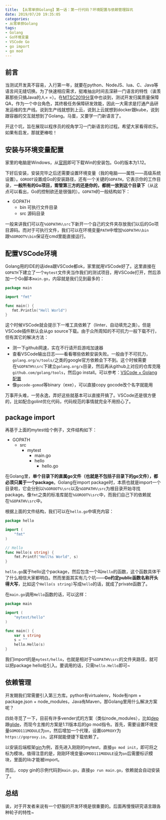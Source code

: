 ```yaml
---
title: 【从零单排Golang】第一话：第一行代码？环境配置与依赖管理踩坑
date: 2019/07/20 19:35:05
categories:
- 从零单排Golang
tags:
- Golang
- Go环境变量
- VSCode Go
- go import
- go mod
---
```


## 前言

当测试开发真不容易，入行第一年，就要在python、NodeJS、lua、C、Java等语言间无缝切换。为了快速相应需求，挺难抽出时间去深耕一门语言的特性（诶羡慕那些只搞Java的人= =）。在[MTSC2019分享](https://utmhikari.github.io/2019/07/01/testlife_mtsc2019/)中也谈到，测试开发归属质量保障QA，作为一个中台角色，其终极任务保障研发效能，因此一大需求是打通产品研发运维的生产线。说到生产线就想到上云，说到上云就想到docker跟kube，说到跟容器的交互就想到了Golang。马蛋，又要学一门新语言了。

开这个坑，旨在展现以程序员的视角学习一门新语言的过程。希望大家看得欢乐。如果有启发，那就更棒啦！

## 安装与环境变量配置

家里的电脑是Windows，从[官网](https://golang.org/)即可下载Win的安装包。Go的版本为1.12。

下好后安装，安装完毕之后还需要设置环境变量（我的电脑——属性——高级系统设置）。`GOROOT`设置成Go的安装路径，还有一个关键的`GOPATH`，它表示你的工作目录，**一般所有的Go项目，甭管第三方的还是你的，都统一放到这个目录下**（从这点可以看出，Go的控制欲还是很强的）。`GOPATH`的一般结构如下：

<!-- more -->

- GOPATH
  - bin 可执行文件目录
  - src 源码目录

一般来讲我们可以在`%GOPATH%\src`下新开一个自己的文件夹存放我们以后的Go项目源码。而对于可执行文件，我们可以在环境变量`PATH`中增加`%GOPATH%\bin`跟`%GOROOT%\bin`保证在cmd里能直接运行。

## 配置VSCode环境

Golang用的IDE的话idea跟VSCode都ok，家里就用VSCode好了。这里直接在`GOPATH`下建立了一个`mytest`文件夹当作我们的测试项目，用VSCode打开，然后添加一个Go脚本`main.go`，内容就是我们见到最多的：

```go
package main

import "fmt"

func main() {
   fmt.Println("Hell World")
}
```

这个时候VSCode就会提示下一堆工具依赖了（linter、自动填充之类）。但是VSCode插件默认会从go source下载。由于众所周知的不可抗力一般下载不行，但有其它的解决方法：

- 测一下github网速，实在不行请开启游戏加速器
- 查看VSCode输出日志——看看哪些依赖安装失败。一般由于不可抗力，`golang.org/x/tools/`之类的google官方依赖会下不到。这个时候需要在`%GOPATH%\src`下建立`golang.org/x`目录，然后再从github上对应的仓库克隆`github.com/golang/tools`，然后go install。可以参考：[VSCode + Golang配置](https://blog.csdn.net/u013295518/article/details/78766086)
- 像`gocode-gomod`等binary（exe），可以直接copy gocode改个名字就能用

万事开头难，一劳永逸，弄好这些就基本可以直接开搞了。VSCode还是很方便的，比如配合golint优化代码，代码规范的事情就完全不用担心了。

## package import

再基于上面的mytest给个例子，文件结构如下：

- GOPATH
  - src
    - mytest
      - main.go
      - hello
        - hello.go

在Golang里，**单个目录下的直属go文件（也就是不包括子目录下的go文件），都必须只属于一个package**。Golang在import package时，本质也就是import一个目录啦，它会分别以`%GOROOT%\src`以及`%GOPATH%\src`为根目录开始寻找package。像`fmt`之类的标准库就在`%GOROOT%\src`中，而我们自己下的依赖就在`%GOPATH%\src`中。

根据上面的文件结构，我们可以在`hello.go`中填充内容：

```go
package hello

import (
    "fmt"
)

// Hello
func Hello(s string) {
    fmt.Printf("Hell%s World", s)
}
```

`hello.go`属于hello这个package，然后包含一个叫`Hello`的函数，这个函数具体干了什么相信大家都明白。然而里面其实有几个坑——**Go约定public函数名称开头得大写**，比如这个`Hello(s string)`写成`hello`的话，就成了private函数了。

在`main.go`调用`Hello`函数的话，可以这样：

```go
package main

import (
    "mytest/hello"
)

func main() {
    var s string
    s = ""
    hello.Hello(s)
}
```

我们import的是`mytest/hello`，也就是相对于`%GOPATH%\src`的文件夹路径，就可以把package hello给引入。要调用的话，只需`hello.Hello`即可~

## 依赖管理

开发期我们常需要引入第三方库。python有virtualenv，Node有npm + package.json + node_modules，Java有Maven，那Golang里用什么解决方案呢？

四处寻觅了一下，目前有许多vender式的方案（类似node_modules），比如[dep](https://github.com/golang/dep)跟[glide](https://github.com/Masterminds/glide)，而现今主推的方案是1.11版本后的go mod指令。首先，需要设置环境变量`GOMOD111MODULE`为`on`，然后增加一个代理，设置`GOPROXY`为`https://goproxy.io`，这样就能便捷下载依赖了。

以安装后端框架[gin](https://github.com/gin-gonic/gin)为例，首先进入刚刚的mytest，直接`go mod init`，即可将之标为模块。值得注意的是，刚刚环境变量`GOMOD111MODULE`设为`on`后需要标识模块，里面的lib才能被import。

而后，copy gin的示例代码到`main.go`，直接`go run main.go`，依赖就会自动安装了。

## 总结

诶，对于开发者来说有一个舒服的开发环境是很重要的。后面再慢慢研究语言跟各种轮子的特性~
